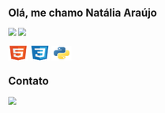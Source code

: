 <h2> Olá, me chamo Natália Araújo </h2>

<div>
<img height="200em" src="https://github-readme-stats.vercel.app/api?username=nataliarauj&theme=dracula&show_icons=true"/>
<img height="200em" src="https://github-readme-stats.vercel.app/api/top-langs/?username=nataliarauj&theme=dracula&layout=compact"/>
</div>


<div style="display: inline_block"><br>

  <img align="center" alt="HTML" height="30" width="40" src="https://raw.githubusercontent.com/devicons/devicon/master/icons/html5/html5-original.svg">
  <img align="center" alt="CSS" height="30" width="40" src="https://raw.githubusercontent.com/devicons/devicon/master/icons/css3/css3-original.svg">
  <img align="center" alt="Python" height="30" width="40" src="https://raw.githubusercontent.com/devicons/devicon/master/icons/python/python-original.svg">
</div>

<h2> Contato </h2>
<div>
<a href="https://www.linkedin.com/in/nataliarauj/">
<img src="https://cdn.jsdelivr.net/gh/devicons/devicon/icons/linkedin/linkedin-original.svg" align="center" heigth="50" width="60" > </img>
</div>  

</a>
